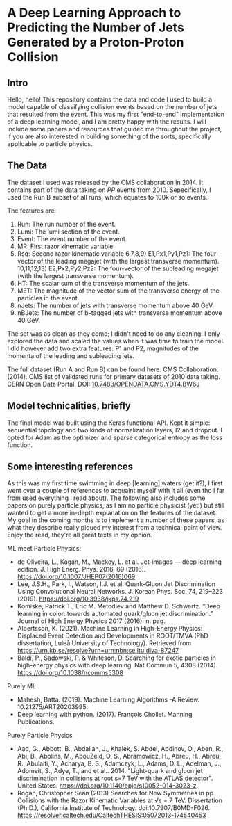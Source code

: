 # A Deep Learning Approach to Predicting the Number of Jets Generated by a Proton-Proton Collision 

## Intro

Hello, hello! This repository contains the data and code I used to build a model capable of classifying collision events 
based on the number of jets that resulted from the event. This was my first "end-to-end" implementation of a deep learning model, and I am pretty happy with the results. I will include some papers and resources that guided me throughout the project, if you are also interested in 
building something of the sorts, specifically applicable to particle physics. 

## The Data

The dataset I used was released by the CMS collaboration in 2014. It contains part of the data taking on $PP$ events from 2010. Sepecifically, I used the Run B subset of all runs, which equates to 100k or so events. 

The features are: 

1) Run: The run number of the event.
2) Lumi: The lumi section of the event.
3) Event: The event number of the event.
4) MR: First razor kinematic variable
5) Rsq: Second razor kinematic variable
6,7,8,9) E1,Px1,Py1,Pz1: The four-vector of the leading megajet (with the largest transverse momentum).
10,11,12,13) E2,Px2,Py2,Pz2: The four-vector of the subleading megajet (with the largest transverse momentum).
14) HT: The scalar sum of the transverse momentum of the jets.
15) MET: The magnitude of the vector sum of the transverse energy of the particles in the event.
16) nJets: The number of jets with transverse momentum above 40 GeV.
17) nBJets: The number of b-tagged jets with transverse momentum above 40 GeV.

The set was as clean as they come; I didn't need to do any cleaning. I only explored the data and scaled the values when it was time to train the model. I did however add two extra features: P1 and P2, magnitudes of the momenta of the leading and subleading jets.

The full dataset (Run A and Run B) can be found here: CMS Collaboration. (2014). CMS list of validated runs for primary datasets of 2010 data taking. CERN Open Data Portal. DOI: [10.7483/OPENDATA.CMS.YDT4.BW6J](https://doi.org/10.7483/OPENDATA.CMS.YDT4.BW6J)

## Model technicalities, briefly

The final model was built using the Keras functional API. Kept it simple: sequential topology and two kinds of normalization layers, l2 and dropout. I opted for Adam as the optimizer and sparse categorical entropy as the loss function. 

## Some interesting references

As this was my first time swimming in deep [learning] waters (get it?), I first went over a couple of references to acquaint myself with it all (even tho I far from used everything I read about). The following also includes some papers on purely particle physics, as I am no particle physicist (yet!) but still wanted to get a more in-depth explanation on the features of the dataset. My goal in the coming months is to implement a number of these papers, as what they describe really piqued my interest from a technical point of view. Enjoy the read, they're all great texts in my opnion.

ML meet Particle Physics:
- de Oliveira, L., Kagan, M., Mackey, L. et al. Jet-images — deep learning edition. J. High Energ. Phys. 2016, 69 (2016). https://doi.org/10.1007/JHEP07(2016)069
- Lee, J.S.H., Park, I., Watson, I.J. et al. Quark-Gluon Jet Discrimination Using Convolutional Neural Networks. J. Korean Phys. Soc. 74, 219–223 (2019). https://doi.org/10.3938/jkps.74.219
- Komiske, Patrick T., Eric M. Metodiev and Matthew D. Schwartz. “Deep learning in color: towards automated quark/gluon jet discrimination.” Journal of High Energy Physics 2017 (2016): n. pag.
- Albertsson, K. (2021). Machine Learning in High-Energy Physics: Displaced Event Detection and Developments in ROOT/TMVA (PhD dissertation, Luleå University of Technology). Retrieved from https://urn.kb.se/resolve?urn=urn:nbn:se:ltu:diva-87247
- Baldi, P., Sadowski, P. & Whiteson, D. Searching for exotic particles in high-energy physics with deep learning. Nat Commun 5, 4308 (2014). https://doi.org/10.1038/ncomms5308

Purely ML
- Mahesh, Batta. (2019). Machine Learning Algorithms -A Review. 10.21275/ART20203995.
- Deep learning with python. (2017). François Chollet. Manning Publications. 

Purely Particle Physics
- Aad, G., Abbott, B., Abdallah, J., Khalek, S. Abdel, Abdinov, O., Aben, R., Abi, B., Abolins, M., AbouZeid, O. S., Abramowicz, H., Abreu, H., Abreu, R., Abulaiti, Y., Acharya, B. S., Adamczyk, L., Adams, D. L., Adelman, J., Adomeit, S., Adye, T., and et al.. 2014. "Light-quark and gluon jet discrimination in collisions at root s=7 TeV with the ATLAS detector". United States. https://doi.org/10.1140/epjc/s10052-014-3023-z.
-  Rogan, Christopher Sean (2013) Searches for New Symmetries in pp Collisions with the Razor Kinematic Variables at √s = 7 TeV. Dissertation (Ph.D.), California Institute of Technology. doi:10.7907/B0MD-F026. https://resolver.caltech.edu/CaltechTHESIS:05072013-174540453 





